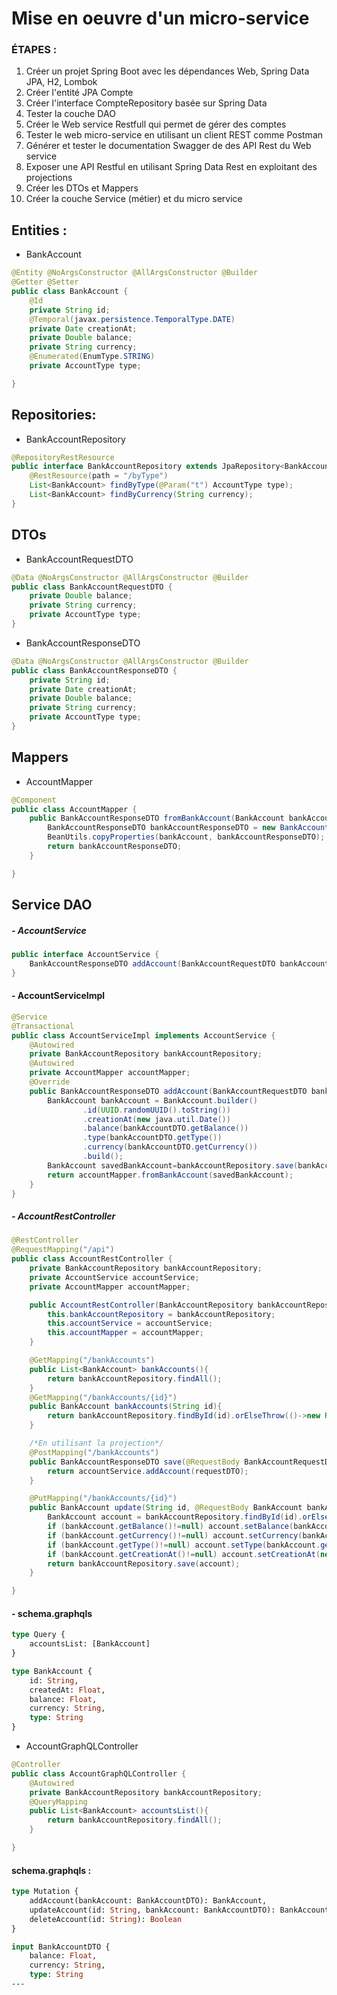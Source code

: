 # Mise en oeuvre d'un micro-service 
### ÉTAPES : 

1. Créer un projet Spring Boot avec les dépendances Web, Spring Data JPA, H2, Lombok
2. Créer l'entité JPA Compte
3. Créer l'interface CompteRepository basée sur Spring Data
4. Tester la couche DAO
5. Créer le Web service Restfull qui permet de gérer des comptes
6. Tester le web micro-service en utilisant un client REST comme Postman
7. Générer et tester le documentation Swagger de des API Rest du Web service
8. Exposer une API Restful en utilisant Spring Data Rest en exploitant des projections
9. Créer les DTOs et Mappers
10. Créer la couche Service (métier) et du micro service

## Entities :
- BankAccount
```java
@Entity @NoArgsConstructor @AllArgsConstructor @Builder
@Getter @Setter
public class BankAccount {
    @Id
    private String id;
    @Temporal(javax.persistence.TemporalType.DATE)
    private Date creationAt;
    private Double balance;
    private String currency;
    @Enumerated(EnumType.STRING)
    private AccountType type;

}
```

## Repositories:


- BankAccountRepository
```java
@RepositoryRestResource
public interface BankAccountRepository extends JpaRepository<BankAccount, String>{
    @RestResource(path = "/byType")
    List<BankAccount> findByType(@Param("t") AccountType type);
    List<BankAccount> findByCurrency(String currency);
}
```

## DTOs

- BankAccountRequestDTO
```java
@Data @NoArgsConstructor @AllArgsConstructor @Builder
public class BankAccountRequestDTO {
    private Double balance;
    private String currency;
    private AccountType type;
}
```
- BankAccountResponseDTO
```java
@Data @NoArgsConstructor @AllArgsConstructor @Builder
public class BankAccountResponseDTO {
    private String id;
    private Date creationAt;
    private Double balance;
    private String currency;
    private AccountType type;
}
```

## Mappers
- AccountMapper
```java
@Component
public class AccountMapper {
    public BankAccountResponseDTO fromBankAccount(BankAccount bankAccount) {
        BankAccountResponseDTO bankAccountResponseDTO = new BankAccountResponseDTO();
        BeanUtils.copyProperties(bankAccount, bankAccountResponseDTO);
        return bankAccountResponseDTO;
    }

}

```

## Service DAO
##### - AccountService
```java
public interface AccountService {
    BankAccountResponseDTO addAccount(BankAccountRequestDTO bankAccountDTO);
}
```

#### - AccountServiceImpl
```java
@Service
@Transactional
public class AccountServiceImpl implements AccountService {
    @Autowired
    private BankAccountRepository bankAccountRepository;
    @Autowired
    private AccountMapper accountMapper;
    @Override
    public BankAccountResponseDTO addAccount(BankAccountRequestDTO bankAccountDTO) {
        BankAccount bankAccount = BankAccount.builder()
                .id(UUID.randomUUID().toString())
                .creationAt(new java.util.Date())
                .balance(bankAccountDTO.getBalance())
                .type(bankAccountDTO.getType())
                .currency(bankAccountDTO.getCurrency())
                .build();
        BankAccount savedBankAccount=bankAccountRepository.save(bankAccount);
        return accountMapper.fromBankAccount(savedBankAccount);
    }
}

```

##### - AccountRestController
```java
@RestController
@RequestMapping("/api")
public class AccountRestController {
    private BankAccountRepository bankAccountRepository;
    private AccountService accountService;
    private AccountMapper accountMapper;

    public AccountRestController(BankAccountRepository bankAccountRepository, AccountService accountService, AccountMapper accountMapper) {
        this.bankAccountRepository = bankAccountRepository;
        this.accountService = accountService;
        this.accountMapper = accountMapper;
    }

    @GetMapping("/bankAccounts")
    public List<BankAccount> bankAccounts(){
        return bankAccountRepository.findAll();
    }
    @GetMapping("/bankAccounts/{id}")
    public BankAccount bankAccounts(String id){
        return bankAccountRepository.findById(id).orElseThrow(()->new RuntimeException(String.format("Account %s not found",id)));
    }

    /*En utilisant la projection*/
    @PostMapping("/bankAccounts")
    public BankAccountResponseDTO save(@RequestBody BankAccountRequestDTO requestDTO){
        return accountService.addAccount(requestDTO);
    }

    @PutMapping("/bankAccounts/{id}")
    public BankAccount update(String id, @RequestBody BankAccount bankAccount){
        BankAccount account = bankAccountRepository.findById(id).orElseThrow();
        if (bankAccount.getBalance()!=null) account.setBalance(bankAccount.getBalance());
        if (bankAccount.getCurrency()!=null) account.setCurrency(bankAccount.getCurrency());
        if (bankAccount.getType()!=null) account.setType(bankAccount.getType());
        if (bankAccount.getCreationAt()!=null) account.setCreationAt(new Date());
        return bankAccountRepository.save(account);
    }

}
```


#### - schema.graphqls
```graphql
type Query {
    accountsList: [BankAccount]
}

type BankAccount {
    id: String,
    createdAt: Float,
    balance: Float,
    currency: String,
    type: String
}
```

- AccountGraphQLController
```java
@Controller
public class AccountGraphQLController {
    @Autowired
    private BankAccountRepository bankAccountRepository;
    @QueryMapping
    public List<BankAccount> accountsList(){
        return bankAccountRepository.findAll();
    }

}
```


#### schema.graphqls :
```graphql
type Mutation {
    addAccount(bankAccount: BankAccountDTO): BankAccount,
    updateAccount(id: String, bankAccount: BankAccountDTO): BankAccount,
    deleteAccount(id: String): Boolean
}

input BankAccountDTO {
    balance: Float,
    currency: String,
    type: String
---
